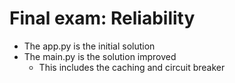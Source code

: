 # Final exam: Reliability
- The app.py is the initial solution
- The main.py is the solution improved
  - This includes the caching and circuit breaker
